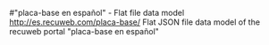 #"placa-base en español" - Flat file data model
http://es.recuweb.com/placa-base/
Flat JSON file data model of the recuweb portal "placa-base en español"
